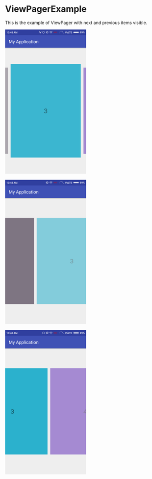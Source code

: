 ViewPagerExample
================

This is the example of ViewPager with next and previous items visible.

<img src="screenshots/Screenshot_1.png" alt="Screenshot_1" width="264" height="470"/>
<br/>
<br/>
<img src="screenshots/Screenshot_2.png" alt="Screenshot_1" width="264" height="470"/>
<br/>
<br/>
<img src="screenshots/Screenshot_3.png" alt="Screenshot_1" width="264" height="470"/>